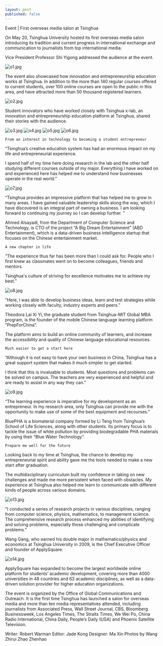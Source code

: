 ```yaml
---
layout: post
published: false
---
```

Event | First overseas media salon at Tsinghua


On May 20, Tsinghua University hosted its first overseas media salon introducing its tradition and current progress in international exchange and communication to journalists from top international media. 

Vice President Professor Shi Yigong addressed the audience at the event. 

![o1.jpg]({{site.baseurl}}/image/o1.jpg)

The event also showcased how innovation and entrepreneurship education works at Tsinghua. In addition to the more than 140 regular courses offered to current students, over 100 online courses are open to the public in this area, and have attracted more than 50 thousand registered learners.

![o2.jpg]({{site.baseurl}}/image/o2.jpg)

Student innovators who have worked closely with Tsinghua x-lab, an innovation and entrepreneurship education platform at Tsinghua, shared their stories with the audience.

![o3.jpg]({{site.baseurl}}/image/o3.jpg)
![o4.jpg]({{site.baseurl}}/image/o4.jpg)
![o5.jpg]({{site.baseurl}}/image/o5.jpg)
![o6.jpg]({{site.baseurl}}/image/o6.jpg)

	From an interest in technology to becoming a student entrepreneur



“Tsinghua’s creative education system has had an enormous impact on my life and entrepreneurial experience. 

I spend half of my time here doing research in the lab and the other half studying different courses outside of my major. Everything I have worked on and experienced here has helped me to understand how businesses operate in the real world.”

![o7.jpg]({{site.baseurl}}/image/o7.jpg)


“Tsinghua provides an impressive platform that has helped me to grow in many areas. I have gained valuable leadership skills along the way, which I have discovered is an integral part of owning a business. I am looking forward to continuing my journey so I can develop further. ”


Ahmed Alsayadi, from the Department of Computer Science and Technology, is CTO of the project “A Big Dream Entertainment” (ABD Entertainment), which is a data-driven business intelligence startup that focuses on the Chinese entertainment market. 


	A new chapter in life



“The experience thus far has been more than I could ask for.  People who I first knew as classmates went on to become colleagues, friends and mentors. 

Tsinghua's culture of striving for excellence motivates me to achieve my best.”

![o8.jpg]({{site.baseurl}}/image/o8.jpg)

“Here, I was able to develop business ideas, learn and test strategies while working closely with faculty, industry experts and peers.”

Theodora Lai Xi Yi, the graduate student from Tsinghua-MIT Global MBA program, is the founder of the mobile Chinese language learning platform “PrepForChina”.  

The platform aims to build an online community of learners, and increase the accessibility and quality of Chinese language educational resources.


	Much easier to get a start here

“Although it is not easy to have your own business in China, Tsinghua has a great support system that makes it much simpler to get started. 

I think that this is invaluable to students. Most questions and problems can be solved on campus. The teachers are very experienced and helpful and are ready to assist in any way they can.”

![o9.jpg]({{site.baseurl}}/image/o9.jpg)

“The learning experience is imperative for my development as an entrepreneur. In my research area, only Tsinghua can provide me with the opportunity to make use of some of the best equipment and recourses.”



BluePHA is a biomaterial company formed by Li Teng from Tsinghua’s School of Life Sciences, along with other students.  Its primary focus is to tackle the issue of white pollution by providing biodegradable PHA materials by using their “Blue Water Technology”. 


	Prepare me well for the future

Looking back to my time at Tsinghua, the chance to develop my entrepreneurial spirit and ability gave me the tools needed to make a new start after graduation. 

The multidisciplinary curriculum built my confidence in taking on new challenges and made me more persistent when faced with obstacles. My experience at Tsinghua also helped me learn to communicate with different kinds of people across various domains.

![o13.jpg]({{site.baseurl}}/image/o13.jpg)

"I conducted a series of research projects in various disciplines, ranging from computer science, physics, mathematics, to management science. The comprehensive research process enhanced my abilities of identifying and solving problems, especially those challenging and complicate problems."

Wang Gang, who earned his double major in mathematics/physics and economics at Tsinghua University in 2009, is the Chief Executive Officer and founder of ApplySquare. 

![o14.jpg]({{site.baseurl}}/image/o14.jpg)


ApplySquare has expanded to become the largest worldwide online platform for students’ academic development, covering more than 4000 universities in 48 countries and 63 academic disciplines, as well as a data-driven solution provider for higher education organizations.



The event is organized by the Office of Global Communications and Outreach. It is the first time Tsinghua has launched a salon for overseas media and more than ten media representatives attended, including journalists from Associated Press, Wall Street Journal, CBS, Bloomberg Businessweek, Los Angeles Times, The Straits Times, We Wei Po, China Radio International, China Daily, People’s Daily (USA) and Phoenix Satellite Television. 

Writer: Robert Warman
Editor: Jade Kong
Designer: Ma Xin
Photos by Wang Zhirui
                    Zhao Zhenhao



